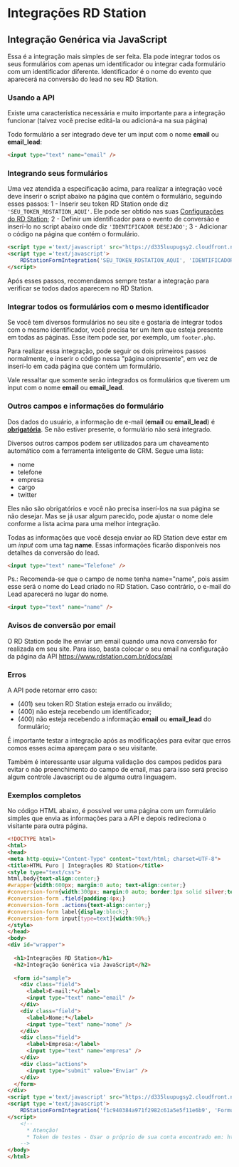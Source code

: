 # Integrações RD Station
## Integração Genérica via JavaScript 

Essa é a integração mais simples de ser feita. Ela pode integrar todos os seus formulários com apenas um identificador ou integrar cada formulário com um identificador diferente. Identificador é o nome do evento que aparecerá na conversão do lead no seu RD Station.

### Usando a API

Existe uma característica necessária e muito importante para a integração funcionar (talvez você precise editá-la ou adicioná-a na sua página)


Todo formulário a ser integrado deve ter um input com o nome <strong>email</strong> ou <strong>email_lead</strong>:
```HTML
<input type="text" name="email" />
```

### Integrando seus formulários

Uma vez atendida a especificação acima, para realizar a integração você deve inserir o script abaixo na página que contém o formulário, seguindo esses passos:
1 - Inserir seu token RD Station onde diz `'SEU_TOKEN_RDSTATION_AQUI'`. Ele pode ser obtido nas suas [Configurações do RD Station](https://www.rdstation.com.br/docs/api);
2 - Definir um identificador para o evento de conversão e inserí-lo no script abaixo onde diz `'IDENTIFICADOR DESEJADO'`;
3 - Adicionar o código na página que contém o formulário.

```HTML
<script type ='text/javascript' src="https://d335luupugsy2.cloudfront.net/js/integration/0.1.0/rd-js-integration.min.js"></script>
<script type ='text/javascript'>
    RDStationFormIntegration('SEU_TOKEN_RDSTATION_AQUI', 'IDENTIFICADOR DESEJADO');
</script>
```

Após esses passos, recomendamos sempre testar a integração para verificar se todos dados aparecem no RD Station.


### Integrar todos os formulários com o mesmo identificador

Se você tem diversos formulários no seu site e gostaria de integrar todos com o mesmo identificador, você precisa ter um item que esteja presente em todas as páginas. Esse item pode ser, por exemplo, um `footer.php`.

Para realizar essa integração, pode seguir os dois primeiros passos normalmente, e inserir o código nessa "página onipresente", em vez de inserí-lo em cada página que contém um formulário.

Vale ressaltar que somente serão integrados os formulários que tiverem um input com o nome <strong>email</strong> ou <strong>email_lead</strong>.

### Outros campos e informações do formulário

Dos dados do usuário, a informação de e-mail (<strong>email</strong> ou <strong>email_lead</strong>) é <u><strong>obrigatória</strong></u>. Se não estiver presente, o formulário não será integrado.

Diversos outros campos podem ser utilizados para um chaveamento automático com a ferramenta inteligente de CRM. 
Segue uma lista:
<ul><li>nome</li><li>telefone</li><li>empresa</li><li>cargo</li><li>twitter</li></ul>
Eles não são obrigatórios e você não precisa inserí-los na sua página se não desejar. Mas se já usar algum parecido, pode ajustar o nome dele conforme a lista acima para uma melhor integração.

Todas as informações que você deseja enviar ao RD Station deve estar em um <em>input</em> com uma tag <strong>name</strong>. Essas informações ficarão disponíveis nos detalhes da conversão do lead.
```HTML
<input type="text" name="Telefone" />
```
Ps.: Recomenda-se que o campo de nome tenha name="name", pois assim esse será o nome do Lead criado no RD Station. Caso contrário, o e-mail do Lead aparecerá no lugar do nome.
```HTML
<input type="text" name="name" />
```

### Avisos de conversão por email

O RD Station pode lhe enviar um email quando uma nova conversão for realizada em seu site. Para isso, basta colocar o seu email na configuração da página da API https://www.rdstation.com.br/docs/api

### Erros

A API pode retornar erro caso:
 - (401) seu token RD Station esteja errado ou inválido;
 - (400) não esteja recebendo um identificador;
 - (400) não esteja recebendo a informação <strong>email</strong> ou <strong>email_lead</strong> do formulário;

É importante testar a integração após as modificações para evitar que erros comos esses acima apareçam para o seu visitante.

Também é interessante usar alguma validação dos campos pedidos para evitar o não preenchimento do campo de email, mas para isso será preciso algum controle Javascript ou de alguma outra linguagem.


### Exemplos completos

No código HTML abaixo, é possível ver uma página com um formulário simples que envia as informações para a API e depois redireciona o visitante para outra página.

```HTML
<!DOCTYPE html>
<html>
<head>
<meta http-equiv="Content-Type" content="text/html; charset=UTF-8">
<title>HTML Puro | Integrações RD Station</title>
<style type="text/css">
html,body{text-align:center;}
#wrapper{width:600px; margin:0 auto; text-align:center;}
#conversion-form{width:300px; margin:0 auto; border:1px solid silver;text-align:left;}
#conversion-form .field{padding:4px;}
#conversion-form .actions{text-align:center;}
#conversion-form label{display:block;}
#conversion-form input[type=text]{width:90%;}
</style>
</head>
<body>
<div id="wrapper">
 
  <h1>Integrações RD Station</h1>
  <h2>Integração Genérica via JavaScript</h2>
 
  <form id="sample"> 
    <div class="field">
      <label>E-mail:*</label>
      <input type="text" name="email" />
    </div>
    <div class="field">
      <label>Nome:*</label>
      <input type="text" name="nome" />
    </div>
    <div class="field">
      <label>Empresa:</label>
      <input type="text" name="empresa" />
    </div>
    <div class="actions">
      <input type="submit" value="Enviar" />
    </div>
  </form> 
</div>
<script type ='text/javascript' src="https://d335luupugsy2.cloudfront.net/js/integration/0.1.0/rd-js-integration.min.js"></script>
<script type ='text/javascript'>
    RDStationFormIntegration('f1c940384a971f2982c61a5e5f11e6b9', 'Formulário de contato');
</script>
    <!--
      * Atenção!
      * Token de testes - Usar o próprio de sua conta encontrado em: https://www.rdstation.com.br/docs/api
    -->
</body>
</html>
```
